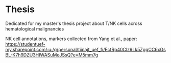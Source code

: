 # Thesis
Dedicated for my master's thesis project about T/NK cells across hematological malignancies

NK cell annotations, markers collected from Yang et al., paper:
https://studentuef-my.sharepoint.com/:u:/g/personal/tiinajt_uef_fi/EctRp40Clz9Lk5ZggCC6xGsBL-K7h9DZU3HIWASuMeJSsQ?e=M5mm7g
